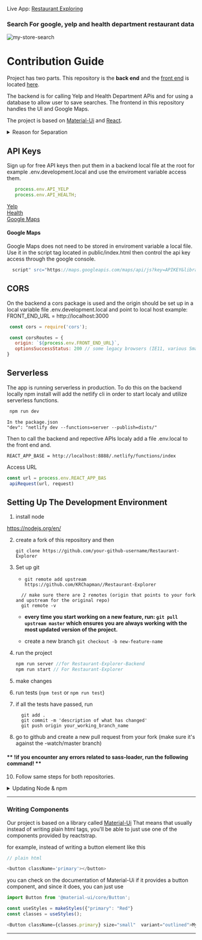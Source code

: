Live App: [Restaurant Exploring](https://restaurantexploring.com/)

### Search For google, yelp and health department restaurant data 

![my-store-search](https://github.com/KRChapman/Restaurant-Explorer/blob/master/src/assets/img/demo.gif)
# Contribution Guide

Project has two parts. This repository is the **back end** and the [front end](https://github.com/KRChapman/Restaurant-Explorer) is located [here](https://github.com/KRChapman/Restaurant-Explorer).

The backend is for calling Yelp and Health Department APis and for using a database to allow user to save searches.
The frontend in this repository handles the UI and Google Maps.

The project is based on [Material-Ui](https://material-ui.com/) and [React](https://reactjs.org/).


<details><summary>Reason for Separation</summary>
Full client side rendering  and a strict separation between the backend and the frontend.

Allow possible use of SSR and separate backend to reduce hosting costs and needed computing power. 

To swap or add different front end apps that use the backend api with a plan to add a mobile app, because the backend is already designed to handled decoupled front ends.

Independently deplorable. Separate repos most straight forward way to do the above even though a mono repo could acomplish this too.

Counter reason not to, because for most medium apps it is workable, but if application gets really large and you have a CI and CD pipeline with complex config often find a mono repo is better.


</details>

## API Keys



Sign up for free API keys then put them in a backend local file at the root for example .env.development.local and use the enviroment variable access them.

   ```javascript
      process.env.API_YELP 
      process.env.API_HEALTH;
   ```

[Yelp](https://www.yelp.com/developers)
<br />
[Health](https://dev.socrata.com/foundry/data.kingcounty.gov/f29f-zza5)
<br />
[Google Maps](https://developers.google.com/maps)
<br />

#### Google Maps

Google Maps does not need to be stored in enviroment variable a local file. Use it in the script tag located in public/index.html then control the api key access through the google console.

   ```javascript
     script" src="https://maps.googleapis.com/maps/api/js?key=APIKEY&libraries=places,drawing,geometry"></script>
   ```


## CORS

On the backend a cors package is used and the origin should be set up in a local variable file .env.development.local and point to local host example: FRONT_END_URL = http://localhost:3000

 ```javascript
  const cors = require('cors');

  const corsRoutes = {
    origin: `${process.env.FRONT_END_URL}`,
    optionsSuccessStatus: 200 // some legacy browsers (IE11, various SmartTVs) choke on 204
 }
  ```

## Serverless

The app is running serverless in production. To do this on the backend locally npm install will add the netlify cli in order to start localy and utilize serverless functions.

```javascript
 npm run dev
```

```
In the package.json
"dev": "netlify dev --functions=server --publish=dists/"
```

Then to call the backend and repective APIs localy add a file .env.local to the front end and.

```
REACT_APP_BASE = http://localhost:8888/.netlify/functions/index
```
Access URL

```javascript
const url = process.env.REACT_APP_BAS
 apiRequest(url, request)
```

## Setting Up The Development Environment

1. install node

  https://nodejs.org/en/

2. create a fork of this repository and then

    `git clone https://github.com/your-github-username/Restaurant-Explorer`

3. Set up git

      - `git remote add upstream https://github.com/KRChapman//Restaurant-Explorer`
      ```
        // make sure there are 2 remotes (origin that points to your fork and upstream for the original repo)
        git remote -v
      ```

    - **every time you start working on a new feature, run: `git pull upstream master` which ensures you are always working with the most updated version of the project.**

    - create a new branch `git checkout -b new-feature-name`


5. run the project

    ```javascript
    npm run server //for Restaurant-Explorer-Backend
    npm run start // For Restaurant-Explorer
    ```

6. make changes

7. run tests (`npm test` or `npm run test`)

8. if all the tests have passed, run

    ```
      git add .
      git commit -m 'description of what has changed'
      git push origin your_working_branch_name
    ```

9. go to github and create a new pull request from your fork (make sure it's against the -watch/master branch)

#### ** !if you encounter any errors related to sass-loader, run the following command! **

10. Follow same steps for both repositories.

<details><summary>Updating Node & npm</summary>

If you've tried the above, and things still aren't working you may need to update your version of node & npm. First, check your version of node by running `node -v`, and take note of it. 

To update node, install the package `n`, by running the command: `npm install -g n`. After the installation, run `n latest`. **note**: you may need to run `sudo n latest`, if on Mac or Linux.

Updating npm is quite simple, the command being: `npm install -g npm`. 

After updating the packages, close your current terminal and open a new one, so that the changes may take effect. Confirm the update by typing `node -v`.

</details>


---


### Writing Components

Our project is based on a library called [Material-Ui](https://material-ui.com/) 
That means that usually instead of writing plain html tags, you'll be able to just use one of the components provided by reactstrap.

for example, instead of writing a button element like this
```javascript
// plain html

<button className='primary'></button>
```

you can check on the documentation of Material-Ui if it provides a button component, and since it does, you can just use
```javascript
import Button from '@material-ui/core/Button';

const useStyles = makeStyles({"primary": "Red"}
const classes = useStyles();

<Button className={classes.primary} size="small"  variant="outlined">My Button</Button>


```

---

